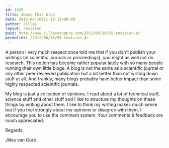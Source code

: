 ```yaml
---
id: 1428
title: About this blog
date: 2012-06-10T11:19:15+00:00
author: Jilles
layout: revision
guid: http://www.jillesvangurp.com/2012/06/10/55-revision-4/
permalink: /2012/06/10/55-revision-4/
---
```

A person I very much respect once told me that if you don't publish your writings (in scientific journals or proceedings), you might as well not do research. This notion has become rather popular lately with so many people running their own little blogs. A blog is not the same as a scientific journal or any other peer reviewed publication but a lot better than not writing down stuff at all. And frankly, many blogs probably have better impact than some highly respected scientific journals. 

My blog is just a collection of opinions. I read about a lot of technical stuff, science stuff and other stuff and I like to structure my thoughts on these things by writing about them. I like to think my writing makes much sense but if you feel strongly about my opinions or disagree with them, I encourage you to use the comment system. Your comments & feedback are much appreciated.

Regards,

Jilles van Gurp